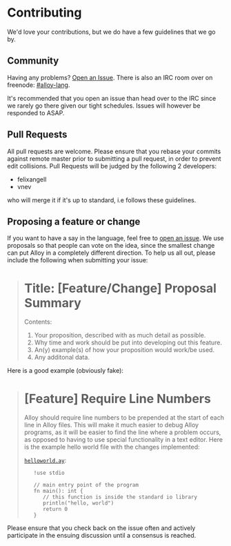 # Contributing
We'd love your contributions, but we do have a few guidelines
that we go by.

## Community
Having any problems? [Open an Issue](https://github.com/alloy-lang/alloy/issues). There is also an IRC room over on freenode: [#alloy-lang](http://webchat.freenode.net/?channels=%23alloy-lang).

It's recommended that you open an issue than head over to the IRC since we rarely go there given our tight schedules. Issues will however be responded to ASAP. 

## Pull Requests
All pull requests are welcome. Please ensure that you rebase your commits
against remote master prior to submitting a pull request, in order to
prevent edit collisions. Pull Requests will be judged by the following 2 
developers:

* felixangell
* vnev

who will merge it if it's up to standard, i.e follows these guidelines.

## Proposing a feature or change
If you want to have a say in the language, feel free to
[open an issue](https://github.com/alloy-lang/alloy/issues). We use proposals
so that people can vote on the idea, since the smallest change can put Alloy
in a completely different direction. To help us all out, please include
the following when submitting your issue:

> Title: [Feature/Change] Proposal Summary
> =====================================
>
> Contents:
>
> 1. Your proposition, described with as much detail as possible.
> 2. Why time and work should be put into developing out this feature.
> 3. An(y) example(s) of how your proposition would work/be used.
> 4. Any additonal data.

Here is a good example (obviously fake):

> [Feature] Require Line Numbers
> ==============================
>
> Alloy should require line numbers to be prepended at the start of each
> line in Alloy files. This will make it much easier to debug Alloy programs,
> as it will be easier to find the line where a problem occurs, as opposed
> to having to use special functionality in a text editor. Here is the
> example hello world file with the changes implemented:
>
> [`helloworld.ay`](/examples/helloworld.ay):
> ```
> 	 !use stdio
>
>    // main entry point of the program
>    fn main(): int {
> 	    // this function is inside the standard io library
> 	 	println("hello, world")
> 	 	return 0
> 	 }
> ```

Please ensure that you check back on the issue often and actively participate
in the ensuing discussion until a consensus is reached.
